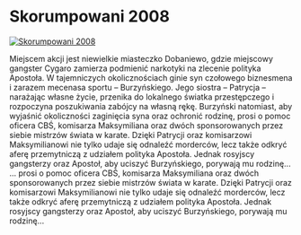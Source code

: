 Skorumpowani 2008 
=============
[![Skorumpowani 2008 ](http://vidos.pl/images/player.gif)](http://vidos.pl/skorumpowani-2008)

 Miejscem akcji jest niewielkie miasteczko Dobaniewo, gdzie miejscowy gangster Cygaro zamierza podmienić narkotyki na zlecenie polityka Apostoła. W tajemniczych okolicznościach ginie syn czołowego biznesmena i zarazem mecenasa sportu – Burzyńskiego. Jego siostra – Patrycja – narażając własne życie, przenika do lokalnego światka przestępczego i rozpoczyna poszukiwania zabójcy na własną rękę. Burzyński natomiast, aby wyjaśnić okoliczności zaginięcia syna oraz ochronić rodzinę, prosi o pomoc oficera CBŚ, komisarza Maksymiliana oraz dwóch sponsorowanych przez siebie mistrzów świata w karate. Dzięki Patrycji oraz komisarzowi Maksymilianowi nie tylko udaje się odnaleźć morderców, lecz także odkryć aferę przemytniczą z udziałem polityka Apostoła. Jednak rosyjscy gangsterzy oraz Apostoł, aby uciszyć Burzyńskiego, porywają mu rodzinę...  ... prosi o pomoc oficera CBŚ, komisarza Maksymiliana oraz dwóch sponsorowanych przez siebie mistrzów świata w karate. Dzięki Patrycji oraz komisarzowi Maksymilianowi nie tylko udaje się odnaleźć morderców, lecz także odkryć aferę przemytniczą z udziałem polityka Apostoła. Jednak rosyjscy gangsterzy oraz Apostoł, aby uciszyć Burzyńskiego, porywają mu rodzinę...
